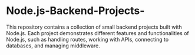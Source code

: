 # Node.js-Backend-Projects-
This repository contains a collection of small backend projects built with Node.js. Each project demonstrates different features and functionalities of Node.js, such as handling routes, working with APIs, connecting to databases, and managing middleware.
